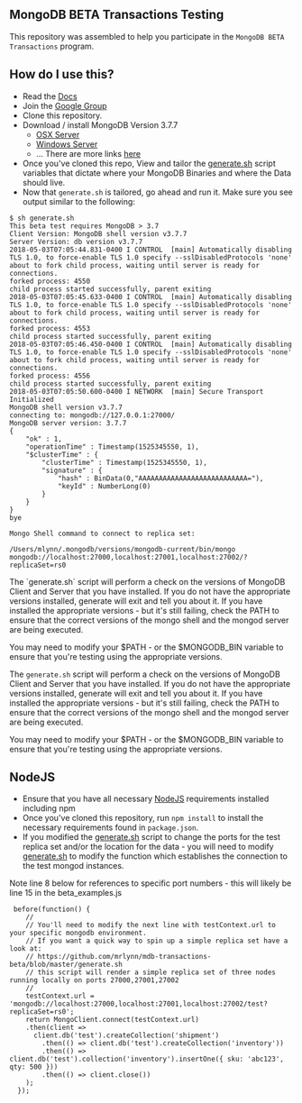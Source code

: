 ## MongoDB BETA Transactions Testing

This repository was assembled to help you participate in the `MongoDB BETA Transactions` program.

## How do I use this?

* Read the [Docs](https://docs-beta-transactions.mongodb.com/)
* Join the [Google Group](https://groups.google.com/forum/#!topic/mongodb-txnbeta/ML8jxxvnRKM)
* Clone this repository.
* Download / install MongoDB Version 3.7.7
  * [OSX Server](https://fastdl.mongodb.org/osx/mongodb-osx-ssl-x86_64-3.7.7.tgz)
  * [Windows Server](https://www.mongodb.com/dr/fastdl.mongodb.org/win32/mongodb-win32-x86_64-2008plus-ssl-3.7.7-signed.msi/download)
  * ... There are more links [here](https://groups.google.com/forum/#!topic/mongodb-txnbeta/ML8jxxvnRKM)
* Once you've cloned this repo, View and tailor the [generate.sh](https://github.com/mrlynn/mdb-transactions-beta/blob/master/generate.sh) script variables that dictate where your MongoDB Binaries and where the Data should live.
* Now that `generate.sh` is tailored, go ahead and run it.  Make sure you see output similar to the following:

```
$ sh generate.sh
This beta test requires MongoDB > 3.7
Client Version: MongoDB shell version v3.7.7
Server Version: db version v3.7.7
2018-05-03T07:05:44.831-0400 I CONTROL  [main] Automatically disabling TLS 1.0, to force-enable TLS 1.0 specify --sslDisabledProtocols 'none'
about to fork child process, waiting until server is ready for connections.
forked process: 4550
child process started successfully, parent exiting
2018-05-03T07:05:45.633-0400 I CONTROL  [main] Automatically disabling TLS 1.0, to force-enable TLS 1.0 specify --sslDisabledProtocols 'none'
about to fork child process, waiting until server is ready for connections.
forked process: 4553
child process started successfully, parent exiting
2018-05-03T07:05:46.450-0400 I CONTROL  [main] Automatically disabling TLS 1.0, to force-enable TLS 1.0 specify --sslDisabledProtocols 'none'
about to fork child process, waiting until server is ready for connections.
forked process: 4556
child process started successfully, parent exiting
2018-05-03T07:05:50.600-0400 I NETWORK  [main] Secure Transport Initialized
MongoDB shell version v3.7.7
connecting to: mongodb://127.0.0.1:27000/
MongoDB server version: 3.7.7
{
	"ok" : 1,
	"operationTime" : Timestamp(1525345550, 1),
	"$clusterTime" : {
		"clusterTime" : Timestamp(1525345550, 1),
		"signature" : {
			"hash" : BinData(0,"AAAAAAAAAAAAAAAAAAAAAAAAAAA="),
			"keyId" : NumberLong(0)
		}
	}
}
bye

Mongo Shell command to connect to replica set:

/Users/mlynn/.mongodb/versions/mongodb-current/bin/mongo mongodb://localhost:27000,localhost:27001,localhost:27002/?replicaSet=rs0

```
<p class="callout warning">The `generate.sh` script will perform a check on the versions of MongoDB Client and Server that you have installed.  If you do not have the appropriate versions installed, generate will exit and tell you about it.  If you have installed the appropriate versions - but it's still failing, check the PATH to ensure that the correct versions of the mongo shell and the mongod server are being executed.

You may need to modify your $PATH - or the $MONGODB_BIN variable to ensure that you're testing using the appropriate versions.</p>

The `generate.sh` script will perform a check on the versions of MongoDB Client and Server that you have installed.  If you do not have the appropriate versions installed, generate will exit and tell you about it.  If you have installed the appropriate versions - but it's still failing, check the PATH to ensure that the correct versions of the mongo shell and the mongod server are being executed.

You may need to modify your $PATH - or the $MONGODB_BIN variable to ensure that you're testing using the appropriate versions.

## NodeJS
* Ensure that you have all necessary [NodeJS](http://nodejs.org) requirements installed including npm
* Once you've cloned this repository, run `npm install` to install the necessary requirements found in `package.json`.
* If you modified the [generate.sh](https://github.com/mrlynn/mdb-transactions-beta/blob/master/generate.sh) script to change the ports for the test replica set and/or the location for the data - you will need to modify [generate.sh](https://github.com/mrlynn/mdb-transactions-beta/blob/master/beta_examples.js) to modify the function which establishes the connection to the test mongod instances.

Note line 8 below for references to specific port numbers - this will likely be line 15 in the beta_examples.js

```
 before(function() {
    //
    // You'll need to modify the next line with testContext.url to your specific mongodb environment.
    // If you want a quick way to spin up a simple replica set have a look at:
    // https://github.com/mrlynn/mdb-transactions-beta/blob/master/generate.sh
    // this script will render a simple replica set of three nodes running locally on ports 27000,27001,27002
    //
    testContext.url = 'mongodb://localhost:27000,localhost:27001,localhost:27002/test?replicaSet=rs0';
    return MongoClient.connect(testContext.url)
    .then(client =>
      client.db('test').createCollection('shipment')
        .then(() => client.db('test').createCollection('inventory'))
        .then(() => client.db('test').collection('inventory').insertOne({ sku: 'abc123', qty: 500 }))
        .then(() => client.close())
    );
  });
  ```


